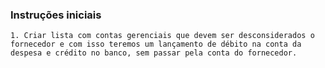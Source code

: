 ### Instruções iniciais

	1. Criar lista com contas gerenciais que devem ser desconsiderados o fornecedor e com isso teremos um lançamento de débito na conta da despesa e crédito no banco, sem passar pela conta do fornecedor.
